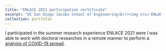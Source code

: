 ```yaml
---
title: "ENLACE 2021 participation certificate"
excerpt: "UC San Diego Jacobs School of Engineering<br/><img src='ENLACE2021_Certificate_KevinValenzuela.jpg' width='500' height='300'>"
collection: portfolio
---
```


I participated in the summer research experience ENLACE 2021 were I was able to work with doctoral researches in a remote manner to perform a <a href="">analysis of COVID-19 spread<a/>.
